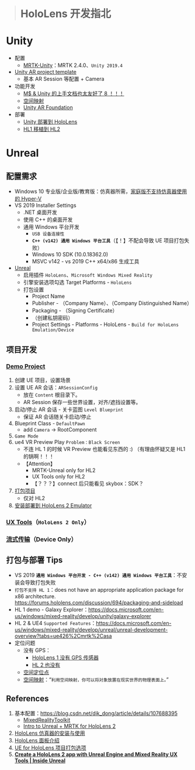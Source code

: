 > # HoloLens 开发指北

# Unity
* 配置
  * [MRTK-Unity](https://github.com/microsoft/MixedRealityToolkit-Unity)：MRTK 2.4.0、`Unity 2019.4`
* [Unity AR project template](https://docs.unity3d.com/2019.4/Documentation/Manual/xr-template-ar.html)
  * 基本 AR Session 等配置 + Camera
* 功能开发
  * [M$ & Unity 的上手文档也太友好了 8 ！！！](https://docs.microsoft.com/zh-cn/windows/mixed-reality/develop/unity/tutorials/holograms-100)
  * [空间映射](https://docs.microsoft.com/zh-cn/windows/mixed-reality/develop/unity/spatial-mapping-in-unity)
  * [Unity AR Foundation](https://docs.unity3d.com/Packages/com.unity.xr.arfoundation@2.1/manual/index.html)
* 部署
  * [Unity 部署到 HoloLens](https://docs.microsoft.com/zh-cn/azure/remote-rendering/quickstarts/deploy-to-hololens)
  * [HL1 移植到 HL2](https://docs.microsoft.com/en-us/windows/mixed-reality/develop/porting-apps/porting-hl1-hl2)

# Unreal
## 配置需求
* Windows 10 专业版/企业版/教育版：仿真器所需，[家庭版不支持仿真器使用的 Hyper-V](https://docs.microsoft.com/zh-cn/windows/mixed-reality/develop/platform-capabilities-and-apis/using-the-hololens-emulator#hololens-2-emulator-overview)
* VS 2019 Installer Settings
  * .NET 桌面开发
  * 使用 C++ 的桌面开发
  * 通用 Windows 平台开发
    * `USB 设备连接性`
    * **`C++ (v142) 通用 Windows 平台工具`**（【！】不配会导致 UE 项目打包失败）
    * Windows 10 SDK (10.0.18362.0)
    * MSVC v142 - vs 2019 C++ x64/x86 生成工具
* [Unreal](https://docs.unrealengine.com/en-US/SharingAndReleasing/XRDevelopment/AR/HoloLens/HowTo/PackageApp/index.html)
  * 启用插件 `HoloLens`、`Microsoft Windows Mixed Reality`
  * 引擎安装选项勾选 Target Platforms - `HoloLens`
  * 打包设置
    * Project Name
    * Publisher - （Company Name）、（Company Distinguished Name）
    * Packaging - （Signing Certificate）
    * （创建私钥密码）
    * Project Settings - Platforms - HoloLens - `Build for HoloLens Emulation/Device`

## 项目开发
### [Demo Project](https://docs.microsoft.com/en-us/windows/mixed-reality/develop/unreal/tutorials/unreal-uxt-ch1)
1. 创建 UE 项目，设置场景
2. 设置 UE AR 会话：`ARSessionConfig`
   * 放在 `Content` 根目录下。
   * AR Session 保存一些世界设置，对齐/遮挡设置等。
3. 启动/停止 AR 会话 - 关卡蓝图 `Level Blueprint`
   * 保证 AR 会话随关卡启动/停止
4. Blueprint Class - `DefaultPawn`
   * add `Camera` -> RootComponent
5. `Game Mode`
6. ue4 VR Preview Play `Problem：Black Screen`
   * 不连 HL 1  的时候 VR Preview 也能看见东西的 :) （有理由怀疑又是 HL1 的锅啊！！！
   * 【Attention】
     * MRTK-Unreal only for HL2
     * UX Tools only for HL2
     * 【？？？】connect 后只能看见 skybox：SDK？
7. [打包项目](https://docs.unrealengine.com/en-US/SharingAndReleasing/XRDevelopment/AR/HoloLens/HowTo/PackageApp/index.html)
   * 仅对 HL2 
8. [安装部署到 HoloLens 2 Emulator](https://docs.unrealengine.com/en-US/SharingAndReleasing/XRDevelopment/AR/HoloLens/QuickStartEmulator/index.html)

### [UX Tools](https://github.com/microsoft/MixedReality-UXTools-Unreal)（`HoloLens 2 Only`）

### [流式传输](https://docs.unrealengine.com/en-US/SharingAndReleasing/XRDevelopment/AR/HoloLens/QuickStartStreaming/index.html)（Device Only）


## 打包与部署 Tips
* VS 2019 **`通用 Windows 平台开发 - C++ (v142) 通用 Windows 平台工具`**：不安装会导致打包失败
* `打包不支持 HL 1`：does not have an appropriate application package for x86 architecture. https://forums.hololens.com/discussion/694/packaging-and-sideload 
* HL 1 demo - Galaxy Explorer：https://docs.microsoft.com/en-us/windows/mixed-reality/develop/unity/galaxy-explorer
* HL 2 & UE4 `Supported Features`：https://docs.microsoft.com/en-us/windows/mixed-reality/develop/unreal/unreal-development-overview?tabs=ue426%2Cmrtk%2Casa
* 定位问题
  * 没有 GPS：
    * [HoloLens 1 没有 GPS 传感器](https://www.gamedev.net/tutorials/programming/general-and-gameplay-programming/gps-on-the-microsoft-hololens-r4497/)
    * [HL 2 也没有](https://www.microsoft.com/en-us/hololens/hardware?SilentAuth=1&wa=wsignin1.0)
  * [空间定位点](https://docs.microsoft.com/zh-cn/windows/mixed-reality/develop/unreal/unreal-spatial-anchors?tabs=426)
  * [空间映射](https://docs.microsoft.com/zh-cn/windows/mixed-reality/develop/unreal/unreal-spatial-mapping)：“`利用空间映射，你可以将对象放置在现实世界的物理表面上。`”

## References
1. 基本配置：https://blog.csdn.net/dik_dong/article/details/107688395
   * [MixedRealityToolkit](https://github.com/microsoft/MixedRealityToolkit-Unreal)
   * [Intro to Unreal + MRTK for HoloLens 2](https://channel9.msdn.com/Shows/Mixed-Reality/Intro-to-Unreal--MRTK-for-HoloLens-2)
2. [HoloLens 仿真器的安装与使用](https://docs.unrealengine.com/en-US/SharingAndReleasing/XRDevelopment/AR/HoloLens/QuickStartEmulator/index.html)
3. [HoloLens 面板介绍](https://docs.microsoft.com/zh-cn/windows/mixed-reality/develop/platform-capabilities-and-apis/using-the-hololens-emulator#hololens-2-emulator-overview)
4. [UE for HoloLens 项目打包选项](https://docs.unrealengine.com/en-US/SharingAndReleasing/XRDevelopment/AR/HoloLens/HowTo/PackageApp/index.html)
5. **[Create a HoloLens 2 app with Unreal Engine and Mixed Reality UX Tools | Inside Unreal](https://www.youtube.com/watch?v=u_qR-1DrvMg&t=167s)**